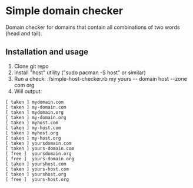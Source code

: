 Simple domain checker
=====================

Domain checker for domains that contain all combinations of two words (head and
tail).

Installation and usage
----------------------

1. Clone git repo
2. Install "host" utility ("sudo pacman -S host" or similar)
3. Run a check: ./simple-host-checker.rb my yours -- domain host --zone com org
4. Will output:

```
[ taken ] mydomain.com
[ taken ] my-domain.com
[ taken ] mydomain.org
[ taken ] my-domain.org
[ taken ] myhost.com
[ taken ] my-host.com
[ taken ] myhost.org
[ taken ] my-host.org
[ taken ] yoursdomain.com
[ taken ] yours-domain.com
[ free ]  yoursdomain.org
[ free ]  yours-domain.org
[ taken ] yourshost.com
[ taken ] yours-host.com
[ taken ] yourshost.org
[ free ]  yours-host.org
```